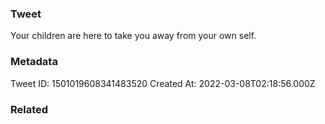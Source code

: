 ### Tweet
Your children are here to take you away from your own self.

### Metadata
Tweet ID: 1501019608341483520
Created At: 2022-03-08T02:18:56.000Z

### Related

